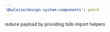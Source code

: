 ```yaml
---
'@baloise/design-system-components': patch
---
```


reduce payload by providing tslib import helpers

